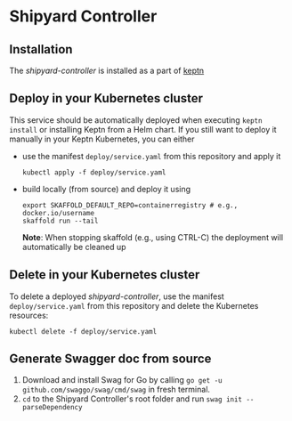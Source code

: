 # Shipyard Controller

## Installation

The *shipyard-controller* is installed as a part of [keptn](https://keptn.sh)

## Deploy in your Kubernetes cluster

This service should be automatically deployed when executing `keptn install` or installing Keptn from a Helm chart. If
you still want to deploy it manually in your Keptn Kubernetes, you can either

* use the manifest `deploy/service.yaml` from this repository and apply it
  ```console
  kubectl apply -f deploy/service.yaml
  ```
* build locally (from source) and deploy it using
  ```console
  export SKAFFOLD_DEFAULT_REPO=containerregistry # e.g., docker.io/username
  skaffold run --tail  
  ```
  **Note**: When stopping skaffold (e.g., using CTRL-C) the deployment will automatically be cleaned up

## Delete in your Kubernetes cluster

To delete a deployed *shipyard-controller*, use the manifest `deploy/service.yaml` from this repository and delete the
Kubernetes resources:

```console
kubectl delete -f deploy/service.yaml
```

## Generate  Swagger doc from source

1. Download and install Swag for Go by calling `go get -u github.com/swaggo/swag/cmd/swag` in fresh terminal.
2. `cd` to the Shipyard Controller's root folder and run `swag init --parseDependency`
